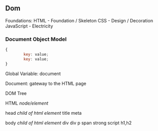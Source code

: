 
## Dom

Foundations:
HTML - Foundation / Skeleton
CSS - Design / Decoration
JavaScript - Electricity


### Document Object Model

```javascript
{
		key: value;
		key: value;
}
```

Global Variable: document

Document: gateway to the HTML page


DOM Tree

HTML *node/element*

head *child of html element*
	title
	meta


body *child of html element*
	div
		div
	p
		span
		strong
	script
	h1,h2


